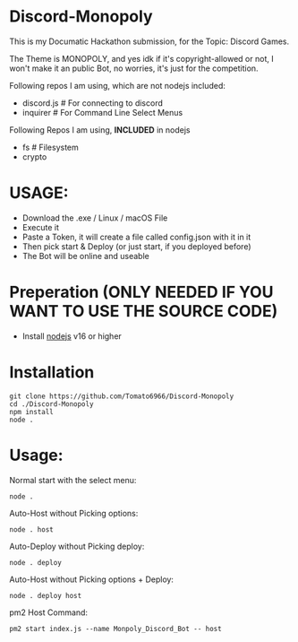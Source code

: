 # Discord-Monopoly
This is my Documatic Hackathon submission, for the Topic: Discord Games.

The Theme is MONOPOLY, and yes idk if it's copyright-allowed or not, I won't make it an public Bot, no worries, it's just for the competition.

Following repos I am using, which are not nodejs included:
- discord.js # For connecting to discord
- inquirer # For Command Line Select Menus

Following Repos I am using, **INCLUDED** in nodejs
- fs # Filesystem
- crypto

# USAGE:
- Download the .exe / Linux / macOS File
- Execute it
- Paste a Token, it will create a file called config.json with it in it 
- Then pick start & Deploy (or just start, if you deployed before)
- The Bot will be online and useable

# Preperation (ONLY NEEDED IF YOU WANT TO USE THE SOURCE CODE)

 - Install [nodejs](https://nodejs.org) v16 or higher
 
# Installation

```
git clone https://github.com/Tomato6966/Discord-Monopoly
cd ./Discord-Monopoly
npm install
node .
```

# Usage:
Normal start with the select menu:
```
node .
```
Auto-Host without Picking options:
```
node . host
```
Auto-Deploy without Picking deploy:
```
node . deploy
```
Auto-Host without Picking options + Deploy:
```
node . deploy host
```

pm2 Host Command:
```
pm2 start index.js --name Monpoly_Discord_Bot -- host
```
